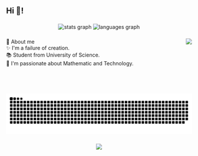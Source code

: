 <h2 align="left">Hi 👋!</h2>

###

<div align="center">
  <img src="https://github-readme-stats.vercel.app/api?username=Sililibichimi&hide_title=false&hide_rank=false&show_icons=true&include_all_commits=true&count_private=true&disable_animations=false&theme=dracula&locale=en&hide_border=false" height="150" alt="stats graph"  />
  <img src="https://github-readme-stats.vercel.app/api/top-langs?username=Sililibichimi&locale=en&hide_title=false&layout=compact&card_width=320&langs_count=5&theme=dracula&hide_border=false" height="150" alt="languages graph"  />
</div>

###

<img align="right" height="150" src="https://media4.giphy.com/media/v1.Y2lkPTc5MGI3NjExbGUwZnhkaG50ZHphZHUxMzE2eDNyN2lnZDAxdGJrYmpvOHd0dDB3aCZlcD12MV9pbnRlcm5hbF9naWZfYnlfaWQmY3Q9Zw/gx54W1mSpeYMg/giphy.webp"  />

###

<p align="left">🤖 About me<br>  ✨ I'm a failure of creation.<br>  📚 Student from University of Science.<br>  🔭 I'm passionate about Mathematic and Technology.</p>

###

<br clear="both">

<img src="https://raw.githubusercontent.com/Sililibichimi/Sililibichimi/output/snake.svg" alt="Snake animation" />

###

<div align="center">
  <img height="500" src="https://media3.giphy.com/media/v1.Y2lkPTc5MGI3NjExZ2VieWQweW02YTBhY3R6bHI4dndvYW8xa2R2cDRjOXFlb3p1cW1lNSZlcD12MV9pbnRlcm5hbF9naWZfYnlfaWQmY3Q9Zw/Basrh159dGwKY/giphy.webp"  />
</div>

###
